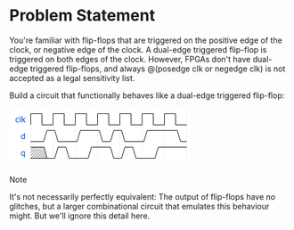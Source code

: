 # Problem Statement

You're familiar with flip-flops that are triggered on the positive edge of the clock, or negative edge of the clock. A dual-edge triggered flip-flop is triggered on both edges of the clock. However, FPGAs don't have dual-edge triggered flip-flops, and always @(posedge clk or negedge clk) is not accepted as a legal sensitivity list.

Build a circuit that functionally behaves like a dual-edge triggered flip-flop:

![alt text](image.png)

> [!NOTE]
> It's not necessarily perfectly equivalent: The output of flip-flops have no glitches, but a larger combinational circuit that emulates this behaviour might. But we'll ignore this detail here.